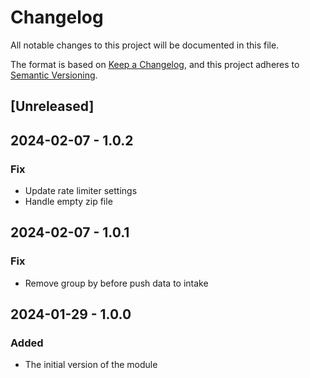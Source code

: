 # Changelog

All notable changes to this project will be documented in this file.

The format is based on [Keep a Changelog](https://keepachangelog.com/en/1.0.0/),
and this project adheres to [Semantic Versioning](https://semver.org/spec/v2.0.0.html).

## [Unreleased]

## 2024-02-07 - 1.0.2

### Fix

- Update rate limiter settings
- Handle empty zip file 

## 2024-02-07 - 1.0.1

### Fix

- Remove group by before push data to intake

## 2024-01-29 - 1.0.0

### Added

- The initial version of the module
